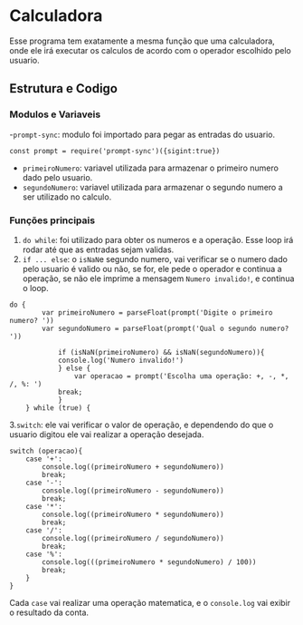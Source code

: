 # Calculadora
Esse programa tem exatamente a mesma função que uma calculadora, onde ele irá executar os calculos de acordo com o operador escolhido pelo usuario.

## Estrutura e Codigo

### Modulos e Variaveis 
-`prompt-sync`: modulo foi importado para pegar as entradas do usuario.
```
const prompt = require('prompt-sync')({sigint:true})
```
- `primeiroNumero`: variavel utilizada para armazenar o primeiro numero dado pelo usuario.
- `segundoNumero`: variavel utilizada para armazenar o segundo numero a ser utilizado no calculo. 

### Funções principais
1. `do while`: foi utilizado para obter os numeros e a operação. Esse loop irá rodar até que as entradas sejam validas. 
2. `if ... else`: o `isNaN`e segundo numero, vai verificar se o numero dado pelo usuario é valido ou não, se for, ele pede o operador e continua a operação, se não ele imprime a mensagem `Numero invalido!`, e continua o loop.
```
do {
        var primeiroNumero = parseFloat(prompt('Digite o primeiro numero? '))
        var segundoNumero = parseFloat(prompt('Qual o segundo numero? '))

            if (isNaN(primeiroNumero) && isNaN(segundoNumero)){
            console.log('Numero invalido!')
            } else {
                var operacao = prompt('Escolha uma operação: +, -, *, /, %: ')
            break;
            }
    } while (true) {      

```
3.`switch`: ele vai verificar o valor de operação, e dependendo do que o usuario digitou ele vai realizar a operação desejada.
```
switch (operacao){
    case '+':
        console.log((primeiroNumero + segundoNumero))
        break;
    case '-':
        console.log((primeiroNumero - segundoNumero))
        break;
    case '*':
        console.log((primeiroNumero * segundoNumero))
        break;
    case '/':
        console.log((primeiroNumero / segundoNumero))
        break;
    case '%':
        console.log(((primeiroNumero * segundoNumero) / 100))
        break;
    }
}
```
Cada `case` vai realizar uma operação matematica, e o `console.log` vai exibir o resultado da conta. 